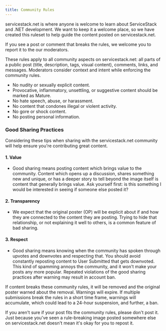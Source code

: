 ```yaml
---
title: Community Rules
---
```


servicestack.net is where anyone is welcome to learn about ServiceStack and .NET development.
We want to keep it a welcome place, so we have created this ruleset to help guide the content posted on servicestack.net.

If you see a post or comment that breaks the rules, we welcome you to report it to the our moderators.

These rules apply to all community aspects on servicestack.net: all parts of a public post (title, description, tags, visual content), comments, links, and messages.
Moderators consider context and intent while enforcing the community rules.

- No nudity or sexually explicit content.
- Provocative, inflammatory, unsettling, or suggestive content should be marked as Mature.
- No hate speech, abuse, or harassment.
- No content that condones illegal or violent activity.
- No gore or shock content.
- No posting personal information.

### Good Sharing Practices

Considering these tips when sharing with the servicestack.net community will help ensure you're contributing great content.

#### 1. Value
- Good sharing means posting content which brings value to the community. Content which opens up a discussion, shares something new and unique, or has a deeper story to tell beyond the image itself is content that generally brings value. Ask yourself first: is this something I would be interested in seeing if someone else posted it?
#### 2. Transparency
- We expect that the original poster (OP) will be explicit about if and how they are connected to the content they are posting. Trying to hide that relationship, or not explaining it well to others, is a common feature of bad sharing.
#### 3. Respect
- Good sharing means knowing when the community has spoken through upvotes and downvotes and respecting that. You should avoid constantly reposting content to User Submitted that gets downvoted. This kind of spamming annoys the community, and it won't make your posts any more popular.
  Repeated violations of the good sharing practices after warning may result in account ban.


If content breaks these community rules, it will be removed and the original poster warned about the removal.
Warnings will expire. If multiple submissions break the rules in a short time frame, warnings will accumulate, which could lead to a 24-hour suspension, and further, a ban.

If you aren't sure if your post fits the community rules, please don't post it.
Just because you've seen a rule-breaking image posted somewhere else on servicestack.net doesn't mean it's okay for you to repost it.
